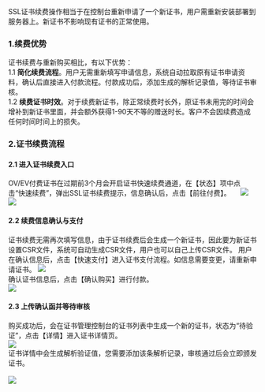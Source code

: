 SSL证书续费操作相当于在控制台重新申请了一个新证书，用户需重新安装部署到服务器上。新证书不影响现有证书的正常使用。
### 1.续费优势
证书续费与重新购买相比，有以下优势：    
1.1 **简化续费流程**。用户无需重新填写申请信息，系统自动拉取原有证书申请资料，确认后直接进入付款流程。付款成功后，添加生成的解析记录值，等待证书审核。   
1.2 **续费证书时效**。对于续费新证书，除正常续费时长外，原证书未用完的时间会增补到新证书里面，并会额外获得1-90天不等的赠送时长。客户不会因续费造成任何时间时间上的损失。   
    
### 2.证书续费流程
#### 2.1 进入证书续费入口
OV/EV付费证书在过期前3个月会开启证书快速续费通道，在【状态】项中点击“快速续费”，弹出SSL证书续费提示，信息确认后，点击【前往付费】。    
![](https://mc.qcloudimg.com/static/img/532ccaf44c82e2813c4f2158ebe24900/1.png)   
![](https://mc.qcloudimg.com/static/img/4e836183f65efca6d3f33975b297d9c6/2.png)   
#### 2.2 续费信息确认与支付
证书续费无需再次填写信息，由于证书续费后会生成一个新证书，因此要为新证书设置CSR文件，系统可自动生成CSR文件，用户也可以自己上传CSR文件。
用户在确认信息后，点击【快速支付】进入证书支付流程。如信息需要变更，请重新申请证书。
![](https://mc.qcloudimg.com/static/img/25feed97032dec3dd6848de63c14f39e/3.png)   
确认证书信息后，点击【确认购买】进行付款。   
![](https://mc.qcloudimg.com/static/img/b7f7bfa086caad55beb016b6753de6e2/5.png)  
#### 2.3 上传确认函并等待审核
购买成功后，会在证书管理控制台的证书列表中生成一个新的证书，状态为“待验证”，点击【详情】进入证书详情页。   
![](https://mc.qcloudimg.com/static/img/5e042746658b3c8e2158d065f890ee8f/6.png)    
证书详情中会生成解析验证值，您需要添加该条解析记录，审核通过后会立即颁发证书。<br>
<br>
![](https://mc.qcloudimg.com/static/img/772a862270a42e29357e08b18f4c125d/4.png)

